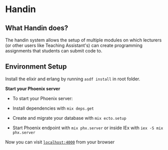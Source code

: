 # Handin
## **What  Handin does?**
The handin system allows the setup of multiple modules on which lecturers (or other users like Teaching Assistant's) can create programming assignments that students can submit code to.

## **Environment Setup**

Install the elixir and erlang by running `asdf install` in root folder.

**Start your Phoenix server**

- To start your Phoenix server:

* Install dependencies with `mix deps.get`

* Create and migrate your database with `mix ecto.setup`

* Start Phoenix endpoint with `mix phx.server` or inside IEx with `iex -S mix phx.server`

Now you can visit [`localhost:4000`](http://localhost:4000) from your browser
